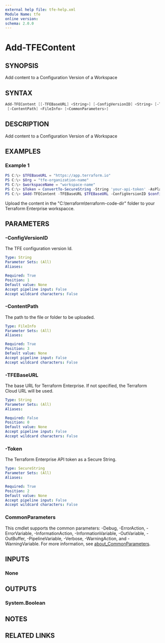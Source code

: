 ```yaml
---
external help file: tfe-help.xml
Module Name: tfe
online version:
schema: 2.0.0
---
```


# Add-TFEContent

## SYNOPSIS

Add content to a Configuration Version of a Workspace

## SYNTAX

```PowerShell
Add-TFEContent [[-TFEBaseURL] <String>] [-ConfigVersionID] <String> [-Token] <SecureString>
 [-ContentPath] <FileInfo> [<CommonParameters>]
```

## DESCRIPTION

Add content to a Configuration Version of a Workspace

## EXAMPLES

### Example 1

```powershell
PS C:\> $TFEBaseURL = "https://app.terraform.io"
PS C:\> $Org = "tfe-organization-name"
PS C:\> $workspaceName = "workspace-name"
PS C:\> $Token = ConvertTo-SecureString -String 'your-api-token' -AsPlainText -Force
PS C:\> $Add-TFEContent -TFEBaseURL $TFEBaseURL -ConfigVersionID $config.id -Token $Token -contentPath "C:\terraform\terraform-code-dir\"

```

Upload the content in the "C:\terraform\terraform-code-dir\" folder to your Terraform Enterprise workspacce.

## PARAMETERS

### -ConfigVersionID

The TFE configuration version Id.

```yaml
Type: String
Parameter Sets: (All)
Aliases:

Required: True
Position: 1
Default value: None
Accept pipeline input: False
Accept wildcard characters: False
```

### -ContentPath

The path to the file or folder to be uploaded.

```yaml
Type: FileInfo
Parameter Sets: (All)
Aliases:

Required: True
Position: 3
Default value: None
Accept pipeline input: False
Accept wildcard characters: False
```

### -TFEBaseURL

The base URL for Terraform Enterprise. If not specified, the Terraform Cloud URL will be used.

```yaml
Type: String
Parameter Sets: (All)
Aliases:

Required: False
Position: 0
Default value: None
Accept pipeline input: False
Accept wildcard characters: False
```

### -Token

The Terraform Enterprise API token as a Secure String.

```yaml
Type: SecureString
Parameter Sets: (All)
Aliases:

Required: True
Position: 2
Default value: None
Accept pipeline input: False
Accept wildcard characters: False
```

### CommonParameters

This cmdlet supports the common parameters: -Debug, -ErrorAction, -ErrorVariable, -InformationAction, -InformationVariable, -OutVariable, -OutBuffer, -PipelineVariable, -Verbose, -WarningAction, and -WarningVariable. For more information, see [about_CommonParameters](http://go.microsoft.com/fwlink/?LinkID=113216).

## INPUTS

### None

## OUTPUTS

### System.Boolean

## NOTES

## RELATED LINKS
